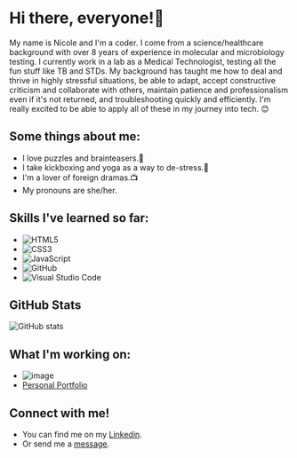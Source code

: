 # Hi there, everyone!👋

My name is Nicole and I'm a coder. I come from a science/healthcare background with over 8 years of experience in molecular and microbiology testing. I currently work in a lab as a Medical Technologist, testing all the fun stuff like TB and STDs. My background has taught me how to deal and thrive in highly stressful situations, be able to adapt, accept constructive criticism and collaborate with others, maintain patience and professionalism even if it's not returned, and troubleshooting quickly and efficiently. I'm really excited to be able to apply all of these in my journey into tech. 😊

## Some things about me: 
- I love puzzles and brainteasers.🧩
- I take kickboxing and yoga as a way to de-stress.🥊
- I'm a lover of foreign dramas.📺
- My pronouns are she/her.

## Skills I've learned so far:
- ![HTML5](https://img.shields.io/badge/html5-%23E34F26.svg?style=for-the-badge&logo=html5&logoColor=white)
- ![CSS3](https://img.shields.io/badge/css3-%231572B6.svg?style=for-the-badge&logo=css3&logoColor=white)
- ![JavaScript](https://img.shields.io/badge/javascript-%23323330.svg?style=for-the-badge&logo=javascript&logoColor=%23F7DF1E)
- ![GitHub](https://img.shields.io/badge/github-%23121011.svg?style=for-the-badge&logo=github&logoColor=white)
- ![Visual Studio Code](https://img.shields.io/badge/VisualStudioCode-0078d7.svg?style=for-the-badge&logo=visual-studio-code&logoColor=white)

## GitHub Stats
![GitHub stats](https://github-readme-stats.vercel.app/api?username=npcodes1&show_icons=true&count_private=true&title_color=f97316&text_color=000000&icon_color=f97316&bg_color=ffffff&show_icons=true)

## What I'm working on:
 - ![image](https://d92mrp7hetgfk.cloudfront.net/images/sites/misc/codesquad/original.gif?1582933071)
 - [Personal Portfolio](https://npcodes1.github.io/)

## Connect with me!
 - You can find me on my [Linkedin](https://www.linkedin.com/in/nicole-payne-60615343/).
 - Or send me a [message](mailto:nicole1rock@gmail.com).

<!--
**Npcodes1/Npcodes1** is a ✨ _special_ ✨ repository because its `README.md` (this file) appears on your GitHub profile.

-->

